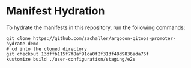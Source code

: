 # Manifest Hydration

To hydrate the manifests in this repository, run the following commands:

```shell
git clone https://github.com/zachaller/argocon-gitops-promoter-hydrate-demo
# cd into the cloned directory
git checkout 13dffb115f7f8af91ca0f2f313f48d9836ada76f
kustomize build ./user-configuration/staging/e2e
```
